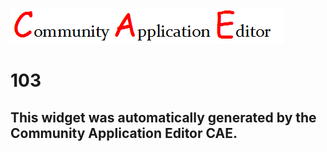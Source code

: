 ![CAE](https://github.com/PhilCAEOrg/frontendComponent-103/blob/gh-pages/img/logo.png)  

103
===================


This widget was automatically generated by the Community Application Editor CAE.  
---------------

